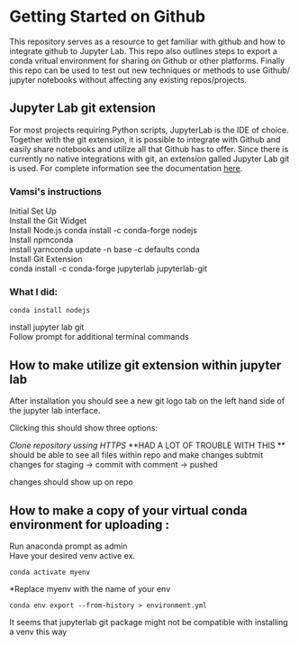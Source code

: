 # Getting Started on Github 
This repository serves as a resource to get familiar with github and how to integrate github to Jupyter Lab.
This repo also outlines steps to export a conda vritual environment for sharing on Github or other platforms.
Finally this repo can be used to test out new techniques or methods to use Github/ jupyter notebooks without affecting any existing repos/projects.


## Jupyter Lab git extension
For most projects requiring Python scripts, JupyterLab is the IDE of choice. Together with the git extension, it is possible to integrate with Github and easily share notebooks and utilize all that Github has to offer. Since there is currently no native integrations with git, an extension galled Jupyter Lab git is used. For complete information see the documentation [here](https://github.com/jupyterlab/jupyterlab-git).

### Vamsi's instructions
Initial Set Up  
Install the Git Widget  
Install Node.js conda install -c conda-forge nodejs  
Install npmconda  
install yarnconda update -n base -c defaults conda  
Install Git Extension  
conda install -c conda-forge jupyterlab jupyterlab-git


### What I did:
```
conda install nodejs
```
install jupyter lab git  
Follow prompt for additional terminal commands

## How to make utilize git extension within jupyter lab
After installation you should see a new git logo tab on the left hand side of the jupyter lab interface. 

Clicking this should show three options:  

*Clone repository ussing HTTPS*
**HAD A LOT OF TROUBLE WITH THIS **
should be able to see all files within repo and make changes
subtmit changes for staging -> commit with comment -> pushed

changes should show up on repo 


## How to make a copy of your virtual conda environment for uploading :
Run anaconda prompt as admin  
Have your desired venv active ex.
```
conda activate myenv
```
*Replace myenv with the name of your env
```
conda env export --from-history > environment.yml
```
It seems that jupyterlab git package might not be compatible with installing a venv this way





